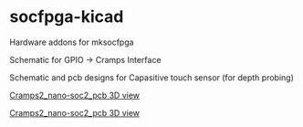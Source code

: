 # socfpga-kicad
Hardware addons for mksocfpga

Schematic for GPIO -> Cramps Interface

Schematic and pcb designs for Capasitive touch sensor (for depth probing)


[Cramps2_nano-soc2_pcb 3D view](https://github.com/the-snowwhite/socfpga-kicad/blob/master/Cramps2nano-soc/Cramps2_nano-soc2_pcb.stl)

[Cramps2_nano-soc2_pcb 3D view](Cramps2nano-soc/Cramps2_nano-soc2_pcb.stl)
